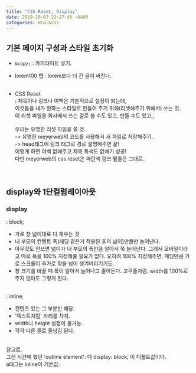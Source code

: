 ```yaml
---
title: "CSS Reset, Display"
date: 2019-10-03 23:27:45 -0400
categories: Html&Css
---
```

## 기본 페이지 구성과 스타일 초기화<br>
* ```&copy;```   : 카피라이트 넣기.<br>

* lorem100 탭 : lorem보다 더 긴 글이 써진다.<br><br>

* CSS Reset<br>
: 제목이나 링크나 여백은 기본적으로 설정이 되는데, <br>이것들을 내가 원하는 스타일로 만들어 주기 위해(리셋해주기 위해서) 쓰는 것.<br>
이 리셋 파일을 회사에서 쓰는 걸로 쓸 수도 있고, 만들 수도 있고,, <br><br>우리는 유명한 리셋 파일을 쓸 것.<br>
-> 유명한 meyerweb의 코드를 사용해서 새 파일로 저장해주기.<br>
-> head태그에 링크 태그로 경로 설명해주면 끝!<br>
 이렇게 하면 여백 없애주고 제목 특색도 없애기 성공!<br>
 다만 meyerweb의 css reset은 파란색 링크 밑줄은 그대로..<br><br><br>


## display와 1단컬럼레이아웃<br>
### display<br>
: block; <br>
* 가로 창 넓이대로 다 채우는 것. <br>
* 내 부모의 컨텐트 폭(패딩 같은거 적용된 후의 넓이)만큼만 늘어난다.<br>
* 아무것도 안쓰면 넓이가 내 부모의 폭만큼 알아서 쭉 늘어난다. 그래서 모바일이라고 따로 폭을 100% 지정해줄 필요가 없다. 오히려 100% 지정해주면, 패딩만큼 가로 스크롤이 추가로 창을 넘어 생겨버리기기도.<br>
* 창 크기를 바꿀 때 폭이 알아서 늘어나고 줄어든다. 고무줄처럼. width를 100%로 주지 않아도 그렇게 된다.<br><br>

: inline;
* 컨텐츠 있는 그 부분만 해당. <br>
* '텍스트처럼' 자리를 차지. <br>
* width나 height 설정이 불가능. <br>
* 각각 다른 줄로 줄넘김 된다. <br><br>

참고로,<br>
그전 시간에 했던 'outline element': 다 display: block; 이 디폴트값이다.<br>
a태그는 inline이 기본값.<br>

